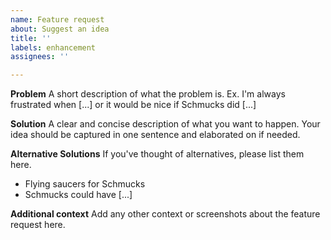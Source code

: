 ```yaml
---
name: Feature request
about: Suggest an idea
title: ''
labels: enhancement
assignees: ''

---
```


**Problem**
A short description of what the problem is. Ex. I'm always frustrated when [...] or it would be nice if Schmucks did [...]

**Solution**
A clear and concise description of what you want to happen. Your idea should be captured in one sentence and elaborated on if needed.

**Alternative Solutions**
If you've thought of alternatives, please list them here.
 - Flying saucers for Schmucks
 - Schmucks could have [...]

**Additional context**
Add any other context or screenshots about the feature request here.
